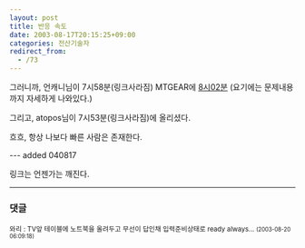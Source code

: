 ```yaml
---
layout: post
title: 반응 속도
date: 2003-08-17T20:15:25+09:00
categories: 전산기술자
redirect_from:
  - /73
---
```


그러니까, 언캐니님이 7시58분(링크사라짐) MTGEAR에 <a href="http://mtgear.net/archives/000054.php" target=bb>8시02분</a> (요기에는 문제내용까지 자세하게 나와있다.)

그리고, atopos님이 7시53분(링크사라짐)에 올리셨다.

흐흐, 항상 나보다 빠른 사람은 존재한다.

--- added 040817

링크는 언젠가는 깨진다.

* * *

### 댓글



<!--- cmt:156 --->
<!--- mail: --->
<!--- parent:0 --->

<small>와리 : TV앞 테이블에 노트북을 올려두고 무선이 답인채  입력준비상태로 ready always... <small>(2003-08-20 06:09:18)</small></small>

